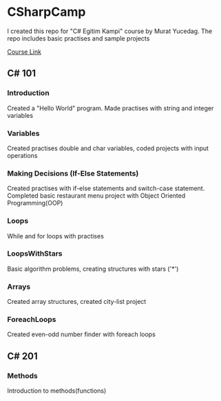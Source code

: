 # CSharpCamp
I created this repo for "C# Egitim Kampi" course by Murat Yucedag. The repo includes basic practises and sample projects  

[Course Link](https://www.youtube.com/playlist?list=PLKnjBHu2xXNPmFMvGKVHA_ijjrgUyNIXr)

## C# 101
### Introduction
Created a "Hello World" program. Made practises with string and integer variables
### Variables
Created practises double and char variables, coded projects with input operations
### Making Decisions (If-Else Statements)
Created practises with if-else statements and switch-case statement. Completed basic restaurant menu project with Object Oriented Programming(OOP)
### Loops
While and for loops with practises
### LoopsWithStars
Basic algorithm problems, creating structures with stars ('*')
### Arrays
Created array structures, created city-list project
### ForeachLoops
Created even-odd number finder with foreach loops

## C# 201
### Methods
Introduction to methods(functions)